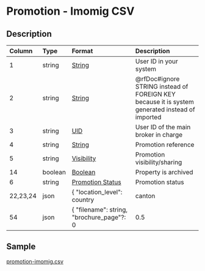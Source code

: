# Promotion - Imomig CSV

## Description

| Column | Type | Format | Description |
| :--- | :--- | :--- | :--- |
| 1 | string | [String](https://en.wikipedia.org/wiki/String_(computer_science)) | User ID in your system |
| 2 | string | [String](https://en.wikipedia.org/wiki/String_(computer_science)) | @rfDoc#ignore STRING instead of FOREIGN KEY because it is system generated instead of imported |
| 3 | string | [UID](https://en.wikipedia.org/wiki/Unique_identifier) | User ID of the main broker in charge |
| 4 | string | [String](https://en.wikipedia.org/wiki/String_(computer_science)) | Promotion reference |
| 5 | string | [Visibility](../values/visibility_id.md) | Promotion visibility/sharing |
| 14 | boolean | [Boolean](https://en.wikipedia.org/wiki/Boolean_data_type) | Property is archived |
| 6 | string | [Promotion Status](../values/promotion_status_id.md) | Promotion status |
| 22,23,24 | json | { "location_level": country|canton|district|zone|city|quarter, "location_name": string, "zip": string, "line1": string, "line2": string, "line3": string, "environment_id": string, "altitude": string, "longitude": string, "latitude": string } | Promotion real location |
| 54 | json | { "filename": string, "brochure_page"?: 0|0.5|1, "is_website"?: boolean, "is_portal"?: boolean, "is_plan"?: boolean } | Semicolon separated list of photos |

## Sample

[promotion-imomig.csv](../samples/promotion-imomig.csv)
```

```
